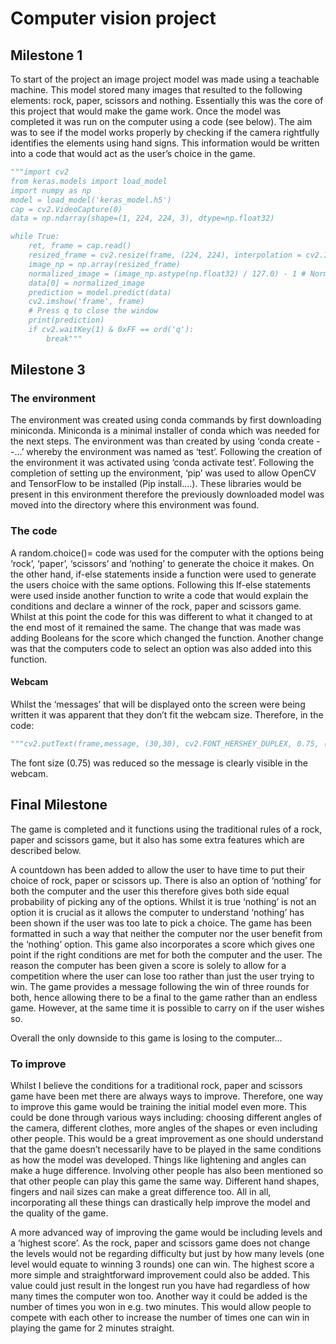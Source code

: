 # Computer vision project

## Milestone 1

To start of the project an image project model was made using a teachable machine. This model stored many images that resulted to the following elements: rock, paper, scissors and nothing. Essentially this was the core of this project that would make the game work. Once the model was completed it was run on the computer using a code (see below). The aim was to see if the model works properly by checking if the camera rightfully identifies the elements using hand signs. This information would be written into a code that would act as the user’s choice in the game.

```python
"""import cv2
from keras.models import load_model
import numpy as np
model = load_model('keras_model.h5')
cap = cv2.VideoCapture(0)
data = np.ndarray(shape=(1, 224, 224, 3), dtype=np.float32)

while True: 
    ret, frame = cap.read()
    resized_frame = cv2.resize(frame, (224, 224), interpolation = cv2.INTER_AREA)
    image_np = np.array(resized_frame)
    normalized_image = (image_np.astype(np.float32) / 127.0) - 1 # Normalize the image
    data[0] = normalized_image
    prediction = model.predict(data)
    cv2.imshow('frame', frame)
    # Press q to close the window
    print(prediction)
    if cv2.waitKey(1) & 0xFF == ord('q'):
        break"""
```

## Milestone 3

### The environment 
The environment was created using conda commands by first downloading miniconda. Miniconda is a minimal installer of conda which was needed for the next steps. The environment was than created by using ‘conda create --…’ whereby the environment was named as ‘test’. Following the creation of the environment it was activated using ‘conda activate test’. Following the completion of setting up the environment, ‘pip’ was used to allow OpenCV and TensorFlow to be installed (Pip install….). These libraries would be present in this environment therefore the previously downloaded model was moved into the directory where this environment was found.

### The code
A random.choice()= code was used for the computer with the options being ‘rock’, ‘paper’, ‘scissors’ and ‘nothing’ to generate the choice it makes. On the other hand, if-else statements inside a function were used to generate the users choice with the same options. Following this If-else statements were used inside another function to write a code that would explain the conditions and declare a winner of the rock, paper and scissors game. Whilst at this point the code for this was different to what it changed to at the end most of it remained the same. The change that was made was adding Booleans for the score which changed the function. Another change was that the computers code to select an option was also added into this function.

#### Webcam
Whilst the ‘messages’ that will be displayed onto the screen were being written it was apparent that they don’t fit the webcam size. Therefore, in the code: 

```python 
"""cv2.putText(frame,message, (30,30), cv2.FONT_HERSHEY_DUPLEX, 0.75, (0, 0, 255), 1)"""
```
The font size (0.75) was reduced so the message is clearly visible in the webcam.

## Final Milestone 

The game is completed and it functions using the traditional rules of a rock, paper and scissors game, but it also has some extra features which are described below. 

A countdown has been added to allow the user to have time to put their choice of rock, paper or scissors up. There is also an option of ‘nothing’ for both the computer and the user this therefore gives both side equal probability of picking any of the options. Whilst it is true ‘nothing’ is not an option it is crucial as it allows the computer to understand ‘nothing’ has been shown if the user was too late to pick a choice. The game has been formatted in such a way that neither the computer nor the user benefit from the ‘nothing’ option. This game also incorporates a score which gives one point if the right conditions are met for both the computer and the user. The reason the computer has been given a score is solely to allow for a competition where the user can lose too rather than just the user trying to win. The game provides a message following the win of three rounds for both, hence allowing there to be a final to the game rather than an endless game. However, at the same time it is possible to carry on if the user wishes so. 

Overall the only downside to this game is losing to the computer…

### To improve
Whilst I believe the conditions for a traditional rock, paper and scissors game have been met there are always ways to improve. Therefore, one way to improve this game would be training the initial model even more. This could be done through various ways including: choosing different angles of the camera, different clothes, more angles of the shapes or even including other people. This would be a great improvement as one should understand that the game doesn’t necessarily have to be played in the same conditions as how the model was developed. Things like lightening and angles can make a huge difference. Involving other people has also been mentioned so that other people can play this game the same way. Different hand shapes, fingers and nail sizes can make a great difference too. All in all, incorporating all these things can drastically help improve the model and the quality of the game.

A more advanced way of improving the game would be including levels and a ‘highest score’. As the rock, paper and scissors game does not change the levels would not be regarding difficulty but just by how many levels (one level would equate to winning 3 rounds) one can win. The highest score a more simple and straightforward improvement could also be added. This value could just result in the longest run you have had regardless of how many times the computer won too. Another way it could be added is the number of times you won in e.g. two minutes. This would allow people to compete with each other to increase the number of times one can win in playing the game for 2 minutes straight.
